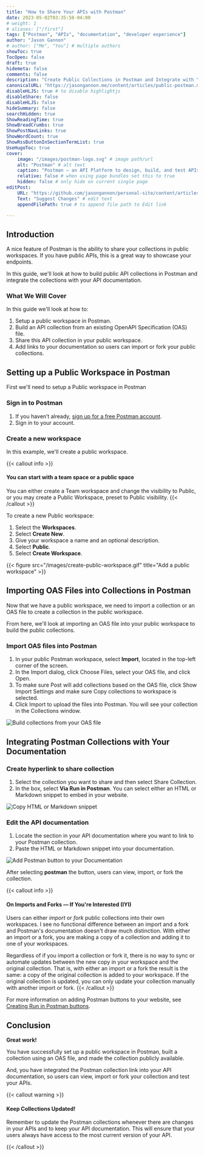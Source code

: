 ```yaml
---
title: "How to Share Your APIs with Postman"
date: 2023-05-02T03:35:58-04:00
# weight: 1
# aliases: ["/first"]
tags: ["Postman", "APIs", "documentation", "developer experience"]
author: "Jason Gannon"
# author: ["Me", "You"] # multiple authors
showToc: true
TocOpen: false
draft: true
hidemeta: false
comments: false
description: "Create Public Collections in Postman and Integrate with Your Documentation"
canonicalURL: "https://jasongannon.me/content/articles/public-postman.md"
disableHLJS: true # to disable highlightjs
disableShare: false
disableHLJS: false
hideSummary: false
searchHidden: true
ShowReadingTime: true
ShowBreadCrumbs: true
ShowPostNavLinks: true
ShowWordCount: true
ShowRssButtonInSectionTermList: true
UseHugoToc: true
cover:
    image: "/images/postman-logo.svg" # image path/url
    alt: "Postman" # alt text
    caption: "Postman — an API Platform to design, build, and test APIs" # display caption under cover
    relative: false # when using page bundles set this to true
    hidden: false # only hide on current single page
editPost:
    URL: "https://github.com/jasongannon/personal-site/content/articles/public-postman.md"
    Text: "Suggest Changes" # edit text
    appendFilePath: true # to append file path to Edit link

---
```

## Introduction

A nice feature of Postman is the ability to share your collections in public workspaces. If you have public APIs, this is a great way to showcase your endpoints. 

In this guide, we'll look at how to build public API collections in Postman and integrate the collections with your API documentation.

### What We Will Cover

In this guide we'll look at how to:
 
1. Setup a public workspace in Postman. 
2. Build an API collection from an existing OpenAPI Specification (OAS) file.
3. Share this API collection in your public workspace.
4. Add links to your documentation so users can import or fork your public collections.


## Setting up a Public Workspace in Postman

First we'll need to setup a Public workspace in Postman

### Sign in to Postman

1. If you haven’t already, [sign up for a free Postman account](https://www.postman.com/postman-account/).
2. Sign in to your account.

### Create a new workspace

In this example, we'll create a public workspace.

{{< callout info >}}

#### You can start with a team space or a public space

You can either create a Team workspace and change the visibility to Public, or you may create a Public Workspace, preset to Public visibility. 
{{< /callout >}}


To create a new Public workspace:

1. Select the **Workspaces**.
2. Select **Create New**.
3. Give your workspace a name and an optional description.
4. Select **Public**.
5. Select **Create Workspace**.

{{< figure src="/images/create-public-workspace.gif" title="Add a public workspace" >}}

## Importing OAS Files into Collections in Postman

Now that we have a public workspace, we need to import a collection or an OAS file to create a collection in the public workspace. 

From here, we'll look at importing an OAS file into your public workspace to build the public collections.

### Import OAS files into Postman

1. In your public Postman workspace, select **Import**, located in the top-left corner of the screen.
2. In the Import dialog, click Choose Files,  select your OAS file, and click Open.
3. To make sure Post will add collections based on the OAS file, click Show Import Settings and make sure Copy collections to workspace is selected.
4. Click Import to upload the files into Postman. You will see your collection in the Collections window.

![Build collections from your OAS file]()

## Integrating Postman Collections with Your Documentation

### Create hyperlink to share collection

1. Select the collection you want to share and then select Share Collection.
2. In the box, select **Via Run in Postman**. You can select either an HTML or Markdown snippet to embed in your website.

![Copy HTML or Markdown snippet]()

### Edit the API documentation

1. Locate the section in your API documentation where you want to link to your Postman collection.
2. Paste the HTML or Markdown snippet into your documentation.


![Add Postman button to your Documentation]()

After selecting **postman** the button, users can view, import, or fork the collection.

{{< callout info >}}

#### On Imports and Forks — If You're Interested (IYI)

Users can either _import_ or _fork_ public collections into their own workspaces. I see no functional difference between an import and a fork and Postman's documentation doesn't draw much distinction. With either an import or a fork, you are making a copy of a collection and adding it to one of your workspaces.

Regardless of if you import a collection or fork it, there is no way to sync or automate updates between the new copy in your workspace and the original collection. That is, with either an import or a fork the result is the same: a copy of the original collection is added to your workspace. If the original collection is updated, you can only update your collection manually with another import or fork.
{{< /callout >}}

For more information on adding Postman buttons to your website, see [Creating Run in Postman buttons](https://learning.postman.com/docs/publishing-your-api/run-in-postman/creating-run-button/#creating-a-run-in-postman-button).

## Conclusion

**Great work!**

You have successfully set up a public workspace in Postman, built a collection using an OAS file, and made the collection publicly available. 

And, you have integrated the Postman collection link into your API documentation, so users can view, import or fork your collection and test your APIs.

{{< callout warning >}}

#### Keep Collections Updated!

Remember to update the Postman collections whenever there are changes in your APIs and to keep your API documentation. This will ensure that your users always have access to the most current version of your API.

{{< /callout >}}